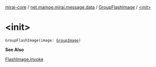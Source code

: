 [mirai-core](../../index.md) / [net.mamoe.mirai.message.data](../index.md) / [GroupFlashImage](index.md) / [&lt;init&gt;](./-init-.md)

# &lt;init&gt;

`GroupFlashImage(image: `[`GroupImage`](../-group-image/index.md)`)`

**See Also**

[FlashImage.invoke](../-flash-image/-key/invoke.md)

